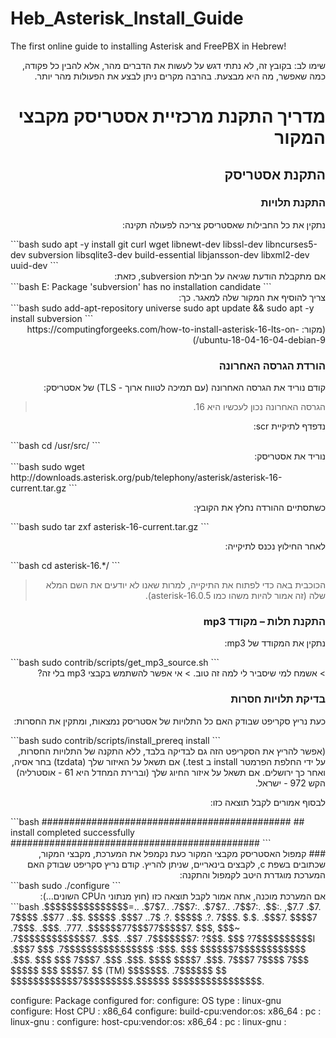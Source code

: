 # Heb_Asterisk_Install_Guide
The first online guide to installing Asterisk and FreePBX in Hebrew!
<div dir="rtl" text-align="right">
שימו לב:
בקובץ זה, לא נתתי דגש על לעשות את הדברים מהר, אלא להבין כל פקודה, כמה שאפשר, מה היא מבצעת.
בהרבה מקרים ניתן לבצע את הפעולות מהר יותר.

# מדריך התקנת מרכזיית אסטריסק מקבצי המקור

## התקנת אסטריסק

### התקנת תלויות

נתקין את כל החבילות שאסטריסק צריכה לפעולה תקינה:

<div dir="ltr" text-align="left">
```bash
sudo apt -y install git curl wget libnewt-dev libssl-dev libncurses5-dev subversion  libsqlite3-dev build-essential libjansson-dev libxml2-dev  uuid-dev
```

<div dir="rtl" text-align="right">
אם מתקבלת הודעת שגיאה על חבילת subversion, כזאת:
<div dir="ltr" text-align="left">
```bash
E: Package 'subversion' has no installation candidate
```

<div dir="rtl" text-align="right">
צריך להוסיף את המקור שלה למאגר. כך:
<div dir="ltr" text-align="left">
```bash
sudo add-apt-repository universe
sudo apt update && sudo apt -y install subversion
```
<div dir="rtl" text-align="right">
(מקור: https://computingforgeeks.com/how-to-install-asterisk-16-lts-on-ubuntu-18-04-16-04-debian-9/)

### הורדת הגרסה האחרונה
קודם נוריד את הגרסה האחרונה (עם תמיכה לטווח ארוך - TLS) של אסטריסק:
> הגרסה האחרונה נכון לעכשיו היא 16.

נדפדף לתיקיית scr:
<div dir="ltr" text-align="left">
```bash 
cd /usr/src/
```

<div dir="rtl" text-align="right">
נוריד את אסטריסק:
<div dir="ltr" text-align="left">
```bash
sudo wget http://downloads.asterisk.org/pub/telephony/asterisk/asterisk-16-current.tar.gz
```
<div dir="rtl" text-align="right">
  
כשתסתיים ההורדה נחלץ את הקובץ:
<div dir="ltr" text-align="left">
```bash
sudo tar zxf asterisk-16-current.tar.gz
```
<div dir="rtl" text-align="right">
  
לאחר החילוץ נכנס לתיקייה:
<div dir="ltr" text-align="left">
```bash
cd asterisk-16.*/
```
<div dir="rtl" text-align="right">
  
> הכוכבית באה כדי לפתוח את התיקייה, למרות שאנו לא יודעים את השם המלא שלה (זה אמור להיות משהו כמו asterisk-16.0.5).

### התקנת תלות – מקודד mp3
נתקין את המקודד של mp3:
<div dir="ltr" text-align="left">
```bash
sudo contrib/scripts/get_mp3_source.sh
```
  <div dir="rtl" text-align="right">
> אשמח למי שיסביר לי למה זה טוב.
> אי אפשר להשתמש בקבצי mp3 בלי זה?

### בדיקת תלויות חסרות
כעת נריץ סקריפט שבודק האם כל התלויות של אסטריסק נמצאות, ומתקין את החסרות:
<div dir="ltr" text-align="left">
```bash
sudo contrib/scripts/install_prereq install
```

<div dir="rtl" text-align="right">
(אפשר להריץ את הסקריפט הזה גם לבדיקה בלבד, ללא התקנה של התלויות החסרות, על ידי החלפת הפרמטר install ב test.)
אם תשאל על האיזור שלך (tzdata) בחר אסיה, ואחר כך ירושלים.
אם תשאל על איזור החיוג שלך (וברירת המחדל היא 61 - אוסטרליה) הקש 972 - ישראל.

לבסוף אמורים לקבל תוצאה כזו:
<div dir="ltr" text-align="left">
```bash
#############################################
## install completed successfully
#############################################
```

<div dir="rtl" text-align="right">
### קמפול האסטריסק מקבצי המקור
כעת נקמפל את המערכת, מקבצי המקור, שכתובים בשפת c, לקבצים בינאריים, שניתן להריץ.
קודם נריץ סקריפט שבודק האם המערכת מוגדרת היטב לקמפול והתקנה:

<div dir="ltr" text-align="left">
```bash
sudo ./configure
```

<div dir="rtl" text-align="right">
אם המערכת מוכנה, אתה אמור לקבל תוצאה כזו (חוץ מנתוני הCPU השונים...):
  <div dir="ltr" text-align="left">
```bash
                .$$$$$$$$$$$$$$$=..      
              .$7$7..        .7$$7:.    
            .$7$7..           .7$$7:.
          .$$:.                 ,$7.7
        .$7.     7$$$$           .$$77
     ..$$.       $$$$$            .$$$7
    ..7$   .?.   $$$$$   .?.       7$$$.
   $.$.   .$$$7. $$$$7 .7$$$.      .$$$.
 .777.   .$$$$$$77$$$77$$$$$7.      $$$,
 $$$~      .7$$$$$$$$$$$$$7.       .$$$.
.$$7          .7$$$$$$$7:          ?$$$.
$$$          ?7$$$$$$$$$$I        .$$$7
$$$       .7$$$$$$$$$$$$$$$$      :$$$.
$$$       $$$$$$7$$$$$$$$$$$$    .$$$.
$$$        $$$   7$$$7  .$$$    .$$$.
$$$$             $$$$7         .$$$.
7$$$7            7$$$$        7$$$
 $$$$$                        $$$
  $$$$7.                       $$  (TM)
   $$$$$$$.           .7$$$$$$  $$
     $$$$$$$$$$$$7$$$$$$$$$.$$$$$$
       $$$$$$$$$$$$$$$$.
 
configure: Package configured for:
configure: OS type  : linux-gnu
configure: Host CPU : x86_64
configure: build-cpu:vendor:os: x86_64 : pc : linux-gnu :
configure: host-cpu:vendor:os: x86_64 : pc : linux-gnu :
```
